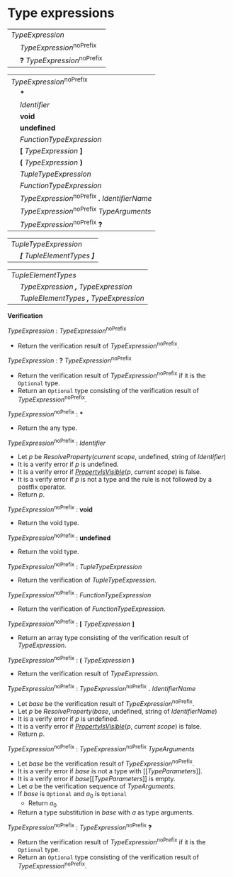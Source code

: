 # Type expressions

<table>
    <tr>
        <td colspan="2"><i>TypeExpression</i></td>
    </tr>
    <tr>
        <td>&nbsp;</td><td><i>TypeExpression</i><sup>noPrefix</sup></td>
    </tr>
    <tr>
        <td>&nbsp;</td><td><b>?</b> <i>TypeExpression</i><sup>noPrefix</sup></td>
    </tr>
</table>

<table>
    <tr>
        <td colspan="2"><i>TypeExpression</i><sup>noPrefix</sup></td>
    </tr>
    <tr>
        <td>&nbsp;</td><td><b>*</b></td>
    </tr>
    <tr>
        <td>&nbsp;</td><td><i>Identifier</i></td>
    </tr>
    <tr>
        <td>&nbsp;</td><td><b>void</b></td>
    </tr>
    <tr>
        <td>&nbsp;</td><td><b>undefined</b></td>
    </tr>
    <tr>
        <td>&nbsp;</td><td><i>FunctionTypeExpression</i></td>
    </tr>
    <tr>
        <td>&nbsp;</td><td><b>&#x5B;</b> <i>TypeExpression</i> <b>&#x5D;</b></td>
    </tr>
    <tr>
        <td>&nbsp;</td><td><b>&#x28;</b> <i>TypeExpression</i> <b>&#x29;</b></td>
    </tr>
    <tr>
        <td>&nbsp;</td><td><i>TupleTypeExpression</i></td>
    </tr>
    <tr>
        <td>&nbsp;</td><td><i>FunctionTypeExpression</i></td>
    </tr>
    <tr>
        <td>&nbsp;</td><td><i>TypeExpression</i><sup>noPrefix</sup> <b>.</b> <i>IdentifierName</i></td>
    </tr>
    <tr>
        <td>&nbsp;</td><td><i>TypeExpression</i><sup>noPrefix</sup> <i>TypeArguments</i></td>
    </tr>
    <tr>
        <td>&nbsp;</td><td><i>TypeExpression</i><sup>noPrefix</sup> <b>?</b></td>
    </tr>
</table>

<table>
    <tr>
        <td colspan="2"><i>TupleTypeExpression</i></td>
    </tr>
    <tr>
        <td>&nbsp;</td><td><i><b>&#x5B;</b> <i>TupleElementTypes</i> <b>&#x5D;</b></i></td>
    </tr>
</table>

<table>
    <tr>
        <td colspan="2"><i>TupleElementTypes</i></td>
    </tr>
    <tr>
        <td>&nbsp;</td><td><i><i>TypeExpression</i> <b>,</b> <i>TypeExpression</i></i></td>
    </tr>
    <tr>
        <td>&nbsp;</td><td><i><i>TupleElementTypes</i> <b>,</b> <i>TypeExpression</i></i></td>
    </tr>
</table>

**Verification**

<i>TypeExpression</i> : <i>TypeExpression</i><sup>noPrefix</sup>

* Return the verification result of <i>TypeExpression</i><sup>noPrefix</sup>.

<i>TypeExpression</i> : <b>?</b> <i>TypeExpression</i><sup>noPrefix</sup>

* Return the verification result of <i>TypeExpression</i><sup>noPrefix</sup> if it is the `Optional` type.
* Return an `Optional` type consisting of the verification result of <i>TypeExpression</i><sup>noPrefix</sup>.

<i>TypeExpression</i><sup>noPrefix</sup> : <b>*</b>

* Return the any type.

<i>TypeExpression</i><sup>noPrefix</sup> : <i>Identifier</i>

* Let *p* be *ResolveProperty*(*current scope*, undefined, string of <i>Identifier</i>)
* It is a verify error if *p* is undefined.
* It is a verify error if [*PropertyIsVisible*](*p*, *current scope*) is false.
* It is a verify error if *p* is not a type and the rule is not followed by a postfix operator.
* Return *p*.

<i>TypeExpression</i><sup>noPrefix</sup> : <b>void</b>

* Return the void type.

<i>TypeExpression</i><sup>noPrefix</sup> : <b>undefined</b>

* Return the void type.

<i>TypeExpression</i><sup>noPrefix</sup> : <i>TupleTypeExpression</i>

* Return the verification of <i>TupleTypeExpression</i>.

<i>TypeExpression</i><sup>noPrefix</sup> : <i>FunctionTypeExpression</i>

* Return the verification of <i>FunctionTypeExpression</i>.

<i>TypeExpression</i><sup>noPrefix</sup> : <b>&#x5B;</b> <i>TypeExpression</i> <b>&#x5D;</b>

* Return an array type consisting of the verification result of <i>TypeExpression</i>.

<i>TypeExpression</i><sup>noPrefix</sup> : <b>&#x28;</b> <i>TypeExpression</i> <b>&#x29;</b>

* Return the verification result of <i>TypeExpression</i>.

<i>TypeExpression</i><sup>noPrefix</sup> : <i>TypeExpression</i><sup>noPrefix</sup> <b>.</b> <i>IdentifierName</i>

* Let *base* be the verification result of <i>TypeExpression</i><sup>noPrefix</sup>.
* Let *p* be *ResolveProperty*(*base*, undefined, string of <i>IdentifierName</i>)
* It is a verify error if *p* is undefined.
* It is a verify error if [*PropertyIsVisible*](*p*, *current scope*) is false.
* Return *p*.

<i>TypeExpression</i><sup>noPrefix</sup> : <i>TypeExpression</i><sup>noPrefix</sup> <i>TypeArguments</i>

* Let *base* be the verification result of <i>TypeExpression</i><sup>noPrefix</sup>.
* It is a verify error if *base* is not a type with \[\[*TypeParameters*\]\].
* It is a verify error if *base*\[\[*TypeParameters*\]\] is empty.
* Let *a* be the verification sequence of <i>TypeArguments</i>.
* If *base* is `Optional` and *a*<sub>0</sub> is `Optional`
  * Return *a*<sub>0</sub>
* Return a type substitution in *base* with *a* as type arguments.

<i>TypeExpression</i><sup>noPrefix</sup> : <i>TypeExpression</i><sup>noPrefix</sup> <b>?</b>

* Return the verification result of <i>TypeExpression</i><sup>noPrefix</sup> if it is the `Optional` type.
* Return an `Optional` type consisting of the verification result of <i>TypeExpression</i><sup>noPrefix</sup>.

[*PropertyIsVisible*]: visibility.md#propertyisvisible